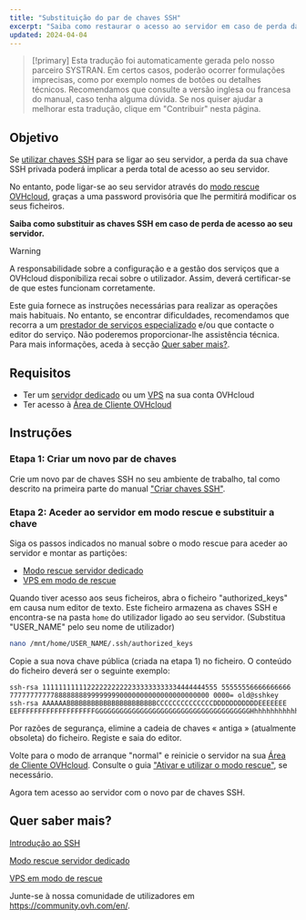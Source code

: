 ```yaml
---
title: "Substituição do par de chaves SSH"
excerpt: "Saiba como restaurar o acesso ao servidor em caso de perda da sua chave privada, gerando um novo par de chaves SSH"
updated: 2024-04-04
---
```


> [!primary]
> Esta tradução foi automaticamente gerada pelo nosso parceiro SYSTRAN. Em certos casos, poderão ocorrer formulações imprecisas, como por exemplo nomes de botões ou detalhes técnicos. Recomendamos que consulte a versão inglesa ou francesa do manual, caso tenha alguma dúvida. Se nos quiser ajudar a melhorar esta tradução, clique em "Contribuir" nesta página.
>

## Objetivo

Se [utilizar chaves SSH](/pages/bare_metal_cloud/dedicated_servers/creating-ssh-keys-dedicated) para se ligar ao seu servidor, a perda da sua chave SSH privada poderá implicar a perda total de acesso ao seu servidor.

No entanto, pode ligar-se ao seu servidor através do [modo rescue OVHcloud](/pages/bare_metal_cloud/dedicated_servers/rescue_mode), graças a uma password provisória que lhe permitirá modificar os seus ficheiros.

**Saiba como substituir as chaves SSH em caso de perda de acesso ao seu servidor.**

> [!warning]
>
> A responsabilidade sobre a configuração e a gestão dos serviços que a OVHcloud disponibiliza recai sobre o utilizador. Assim, deverá certificar-se de que estes funcionam corretamente.
>
> Este guia fornece as instruções necessárias para realizar as operações mais habituais. No entanto, se encontrar dificuldades, recomendamos que recorra a um [prestador de serviços especializado](/links/partner) e/ou que contacte o editor do serviço. Não poderemos proporcionar-lhe assistência técnica. Para mais informações, aceda à secção [Quer saber mais?](#go-further).
>

## Requisitos

- Ter um [servidor dedicado](/links/bare-metal/bare-metal) ou um [VPS](https://www.ovhcloud.com/pt/vps/) na sua conta OVHcloud
- Ter acesso à [Área de Cliente OVHcloud](/links/manager)

## Instruções

### Etapa 1: Criar um novo par de chaves

Crie um novo par de chaves SSH no seu ambiente de trabalho, tal como descrito na primeira parte do manual ["Criar chaves SSH"](/pages/bare_metal_cloud/dedicated_servers/creating-ssh-keys-dedicated).

<a name="step2"></a>

### Etapa 2: Aceder ao servidor em modo rescue e substituir a chave

Siga os passos indicados no manual sobre o modo rescue para aceder ao servidor e montar as partições:

- [Modo rescue servidor dedicado](/pages/bare_metal_cloud/dedicated_servers/rescue_mode)
- [VPS em modo de rescue](/pages/bare_metal_cloud/virtual_private_servers/rescue)

Quando tiver acesso aos seus ficheiros, abra o ficheiro "authorized_keys" em causa num editor de texto. Este ficheiro armazena as chaves SSH e encontra-se na pasta `home` do utilizador ligado ao seu servidor. (Substitua "USER_NAME" pelo seu nome de utilizador)

```bash
nano /mnt/home/USER_NAME/.ssh/authorized_keys
```

Copie a sua nova chave pública (criada na etapa 1) no ficheiro. O conteúdo do ficheiro deverá ser o seguinte exemplo:

```console
ssh-rsa 1111111111122222222222333333333334444444555 55555556666666666
7777777777788888888999999990000000000000000000000 0000= old@sshkey
ssh-rsa AAAAAABBBBBBBBBBBBBBBBBBBBBBCCCCCCCCCCCCCCDDDDDDDDDDDEEEEEEE
EEFFFFFFFFFFFFFFFFFFFGGGGGGGGGGGGGGGGGGGGGGGGGGGGGGGGGGGGGGHhhhhhhhhhhhhhhhhhhhhhhhhhhhhhhhhhhhhhhhhhhhhhhhhhhhhhhhhhhhhhhhhhhhhhhhhhhhhhhhhhhhhhhhhhhhhhhhhhhhhhhhhhhhhhhhhhhhhhhhhhhhhhhhhhhhhhhhhhhhhhhhhhhhhhhhhhhhhhhhhhhhhhhhhhhhhhhhhhhhhhhhhhhhhhhhhhhhhhhhhhhhhhh
```

Por razões de segurança, elimine a cadeia de chaves « antiga » (atualmente obsoleta) do ficheiro. Registe e saia do editor.

Volte para o modo de arranque "normal" e reinicie o servidor na sua [Área de Cliente OVHcloud](/links/manager). Consulte o guia ["Ativar e utilizar o modo rescue"](#step2), se necessário.

Agora tem acesso ao servidor com o novo par de chaves SSH.

## Quer saber mais? <a name="go-further"></a>

[Introdução ao SSH](/pages/bare_metal_cloud/dedicated_servers/ssh_introduction)

[Modo rescue servidor dedicado](/pages/bare_metal_cloud/dedicated_servers/rescue_mode)

[VPS em modo de rescue](/pages/bare_metal_cloud/virtual_private_servers/rescue)

Junte-se à nossa comunidade de utilizadores em <https://community.ovh.com/en/>.